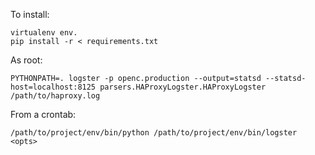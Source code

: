 To install:

    virtualenv env.
    pip install -r < requirements.txt

As root:

    PYTHONPATH=. logster -p openc.production --output=statsd --statsd-host=localhost:8125 parsers.HAProxyLogster.HAProxyLogster /path/to/haproxy.log


From a crontab:

    /path/to/project/env/bin/python /path/to/project/env/bin/logster <opts>
